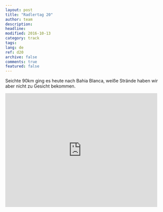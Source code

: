 ```yaml
---
layout: post
title: "Radlertag 20"
author: team
description: 
headline: 
modified: 2016-10-13
category: track
tags: 
lang: de
ref: d20
archive: false
comments: true
featured: false
---
```


Seichte 90km ging es heute nach Bahia Blanca, weiße Strände haben wir aber nicht zu Gesicht bekommen.

<iframe width="480" height="360" src="http://track-kit.net/maps_s3/?v=embed&track=230708.gpx" frameborder="0" allowfullscreen></iframe>




